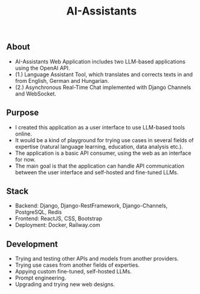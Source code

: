 # <div align="center"> AI-Assistants</div>
<br>

## About

- AI-Assistants Web Application includes two LLM-based applications using the OpenAI API.
- (1.) Language Assistant Tool, which translates and corrects texts in and from English, German and Hungarian.
- (2.) Asynchronous Real-Time Chat implemented with Django Channels and WebSocket. 

## Purpose

- I created this application as a user interface to use LLM-based tools online.
- It would be a kind of playground for trying use cases in several fields of expertise (natural language learning, education, data analysis etc.).
- The application is a basic API consumer, using the web as an interface for now.
- The main goal is that the application can handle API communication between the user interface and self-hosted and fine-tuned LLMs.

## Stack

- Backend: Django, Django-RestFramework, Django-Channels, PostgreSQL, Redis
- Frontend: ReactJS, CSS, Bootstrap
- Deployment: Docker, Railway.com

## Development

- Trying and testing other APIs and models from another providers.
- Trying use cases from another fields of experties.
- Appying custom fine-tuned, self-hosted LLMs.
- Prompt engineering.
- Upgrading and trying new web designs.

